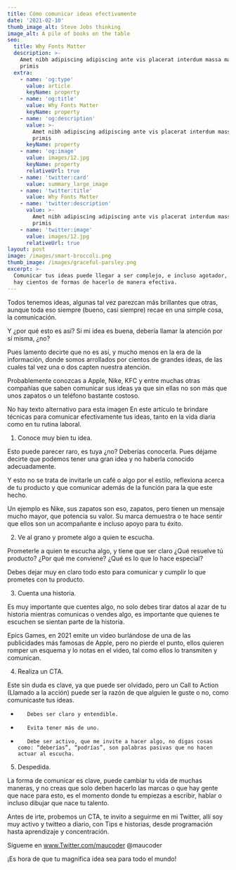 ```yaml
---
title: Cómo comunicar ideas efectivamente
date: '2021-02-10'
thumb_image_alt: Steve Jobs thinking
image_alt: A pile of books on the table
seo:
  title: Why Fonts Matter
  description: >-
    Amet nibh adipiscing adipiscing ante vis placerat interdum massa massa
    primis
  extra:
    - name: 'og:type'
      value: article
      keyName: property
    - name: 'og:title'
      value: Why Fonts Matter
      keyName: property
    - name: 'og:description'
      value: >-
        Amet nibh adipiscing adipiscing ante vis placerat interdum massa massa
        primis
      keyName: property
    - name: 'og:image'
      value: images/12.jpg
      keyName: property
      relativeUrl: true
    - name: 'twitter:card'
      value: summary_large_image
    - name: 'twitter:title'
      value: Why Fonts Matter
    - name: 'twitter:description'
      value: >-
        Amet nibh adipiscing adipiscing ante vis placerat interdum massa massa
        primis
    - name: 'twitter:image'
      value: images/12.jpg
      relativeUrl: true
layout: post
image: /images/smart-broccoli.png
thumb_image: /images/graceful-parsley.png
excerpt: >-
  Comunicar tus ideas puede llegar a ser complejo, e incluso agotador, aunque
  hay cientos de formas de hacerlo de manera efectiva.
---
```

Todos tenemos ideas, algunas tal vez parezcan más brillantes que otras, aunque toda eso siempre (bueno, casi siempre) recae en una simple cosa, la comunicación.

Y ¿por qué esto es así? Si mi idea es buena, debería llamar la atención por sí misma, ¿no?

Pues lamento decirte que no es así, y mucho menos en la era de la información, donde somos arrollados por cientos de grandes ideas, de las cuales tal vez una o dos capten nuestra atención.

Probablemente conozcas a Apple, Nike, KFC y entre muchas otras compañías que saben comunicar sus ideas ya que sin ellas no son más que unos zapatos o un teléfono bastante costoso.

No hay texto alternativo para esta imagen
En este artículo te brindare técnicas para comunicar efectivamente tus ideas, tanto en la vida diaria como en tu rutina laboral.

1.  Conoce muy bien tu idea.

Esto puede parecer raro, es tuya ¿no? Deberías conocerla. Pues déjame decirte que podemos tener una gran idea y no haberla conocido adecuadamente.

Y esto no se trata de invitarle un café o algo por el estilo, reflexiona acerca de tu producto y que comunicar además de la función para la que este hecho.

Un ejemplo es Nike, sus zapatos son eso, zapatos, pero tienen un mensaje mucho mayor, que potencia su valor. Su marca demuestra o te hace sentir que ellos son un acompañante e incluso apoyo para tu éxito.

2. Ve al grano y promete algo a quien te escucha.

Prometerle a quien te escucha algo, y tiene que ser claro ¿Qué resuelve tú producto? ¿Por qué me conviene? ¿Qué es lo que lo hace especial?

Debes dejar muy en claro todo esto para comunicar y cumplir lo que prometes con tu producto.

3. Cuenta una historia.

Es muy importante que cuentes algo, no solo debes tirar datos al azar de tu historia mientras comunicas o vendes algo, es importante que quienes te escuchen se sientan parte de la historia.

Epics Games, en 2021 emite un video burlándose de una de las publicidades más famosas de Apple, pero no pierde el punto, ellos quieren romper un esquema y lo notas en el video, tal como ellos lo transmiten y comunican.

4. Realiza un CTA.

Este sin duda es clave, ya que puede ser olvidado, pero un Call to Action (Llamado a la acción) puede ser la razón de que alguien le guste o no, como comunicaste tus ideas.

-        Debes ser claro y entendible.

-        Evita tener más de uno.

-        Debe ser activo, que me invite a hacer algo, no digas cosas como: “deberías”, “podrías”, son palabras pasivas que no hacen actuar al escucha.

5. Despedida.

La forma de comunicar es clave, puede cambiar tu vida de muchas maneras, y no creas que solo deben hacerlo las marcas o que hay gente que nace para esto, es el momento donde tu empiezas a escribir, hablar o incluso dibujar que nace tu talento.

Antes de irte, probemos un CTA, te invito a seguirme en mi Twitter, allí soy muy activo y twitteo a diario, con Tips e historias, desde programación hasta aprendizaje y concentración.

Sígueme en www.Twitter.com/maucoder @maucoder

¡Es hora de que tu magnifica idea sea para todo el mundo!